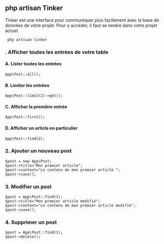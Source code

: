 ## php artisan Tinker

Tinker est une interface pour communiquer plus facilement avec la base de données de votre projet.
Pour y accèder, il faut se rendre dans votre projet actuel.

``` php artisan tinker```

### . Afficher toutes les entrées de votre table

#### A. Lister toutes les entrées
```
App\Post::all();
```

#### B. Limiter les entrées
```
App\Post::limit(2)->get();
```

#### C. Afficher la première entrée
```
App\Post::first();
```

#### D. Afficher un article en particulier
```
App\Post::find(2);
```

### 2. Ajouter un nouveau post
```
$post = new App\Post;
$post->title="Mon premier article";
$post->content="Le contenu de mon premier article ";
$post->save();
```
### 3. Modifier un post
```
$post = App\Post::find(1);
$post->title="Mon premier article modifié";
$post->content="Le contenu de mon premier article modifié";
$post->save();
```

### 4. Supprimer un post
```
$post = App\Post::find(1);
$post->delete();
```
